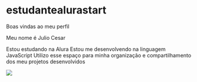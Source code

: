 # estudantealurastart
Boas vindas ao meu perfil 

Meu nome é Julio Cesar

Estou estudando na Alura
Estou me desenvolvendo na linguagem JavaScript
Utilizo esse espaço para minha organização e compartilhamento dos meu projetos desenvolvidos

![](https://www.icegif.com/wp-content/uploads/2022/09/icegif-961.gif)
